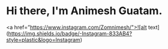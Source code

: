 # Hi there, I'm Animesh Guatam.
<a href=”https://www.instagram.com/Zomnimesh/">![alt text](https://img.shields.io/badge/-Instagram-833AB4?style=plastic&logo=Instagram)</a>
